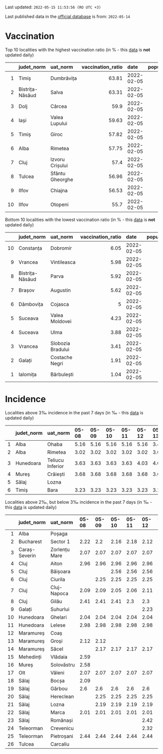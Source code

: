 Last updated: `2022-05-15 11:53:56 (RO UTC +3)`  
  
Last published data in the [official database](https://data.gov.ro/dataset/transparenta-covid) is from: `2022-05-14`
  
# Vaccination  
Top 10 localities with the highest vaccination ratio (in % - this [data](https://vaccinare-covid.gov.ro/situatia-vaccinarii-in-romania/) is **not** updated daily)  
  
|    | judet_norm      | uat_norm        |   vaccination_ratio | date       |   population |   dose_1 |
|---:|:----------------|:----------------|--------------------:|:-----------|-------------:|---------:|
|  1 | Timiș           | Dumbrăvița      |               63.81 | 2022-02-05 |        14668 |     9360 |
|  2 | Bistrița-Năsăud | Salva           |               63.31 | 2022-02-05 |         2753 |     1743 |
|  3 | Dolj            | Cârcea          |               59.9  | 2022-02-05 |         2838 |     1700 |
|  4 | Iași            | Valea Lupului   |               59.63 | 2022-02-05 |        10086 |     6014 |
|  5 | Timiș           | Giroc           |               57.82 | 2022-02-05 |        17954 |    10381 |
|  6 | Alba            | Rimetea         |               57.75 | 2022-02-05 |         1013 |      585 |
|  7 | Cluj            | Izvoru Crișului |               57.4  | 2022-02-05 |         1479 |      849 |
|  8 | Tulcea          | Sfântu Gheorghe |               56.96 | 2022-02-05 |          783 |      446 |
|  9 | Ilfov           | Chiajna         |               56.53 | 2022-02-05 |        28196 |    15939 |
| 10 | Ilfov           | Otopeni         |               55.7  | 2022-02-05 |        18314 |    10201 |
  
Bottom 10 localities with the lowest vaccination ratio (in % - this [data](https://vaccinare-covid.gov.ro/situatia-vaccinarii-in-romania/) is **not** updated daily)  
  
|    | judet_norm      | uat_norm          |   vaccination_ratio | date       |   population |   dose_1 |
|---:|:----------------|:------------------|--------------------:|:-----------|-------------:|---------:|
| 10 | Constanța       | Dobromir          |                6.05 | 2022-02-05 |         3702 |      224 |
|  9 | Vrancea         | Vintileasca       |                5.98 | 2022-02-05 |         1940 |      116 |
|  8 | Bistrița-Năsăud | Parva             |                5.92 | 2022-02-05 |         2585 |      153 |
|  7 | Brașov          | Augustin          |                5.62 | 2022-02-05 |         2116 |      119 |
|  6 | Dâmbovița       | Cojasca           |                5    | 2022-02-05 |         8975 |      449 |
|  5 | Suceava         | Valea Moldovei    |                4.23 | 2022-02-05 |         4680 |      198 |
|  4 | Suceava         | Ulma              |                3.88 | 2022-02-05 |         2242 |       87 |
|  3 | Vrancea         | Slobozia Bradului |                3.41 | 2022-02-05 |         8807 |      300 |
|  2 | Galați          | Costache Negri    |                1.91 | 2022-02-05 |         2727 |       52 |
|  1 | Ialomița        | Bărbulești        |                1.04 | 2022-02-05 |         7599 |       79 |
  
# Incidence  
Localities above 3‰ incidence in the past 7 days (in ‰ - this [data](https://data.gov.ro/dataset/transparenta-covid) is updated daily)  
  
|    | judet_norm   | uat_norm         | 05-08   | 05-09   | 05-10   | 05-11   | 05-12   | 05-13   | 05-14   |
|---:|:-------------|:-----------------|:--------|:--------|:--------|:--------|:--------|:--------|:--------|
|  1 | Alba         | Ohaba            | 5.16    | 5.16    | 5.16    | 5.16    | 5.16    | 3.44    |         |
|  2 | Alba         | Rimetea          | 3.02    | 3.02    | 3.02    | 3.02    | 3.02    | 3.02    | 3.02    |
|  3 | Hunedoara    | Teliucu Inferior | 3.63    | 3.63    | 3.63    | 3.63    | 4.03    | 4.03    | 4.03    |
|  4 | Mureș        | Crăiești         | 3.68    | 3.68    | 3.68    | 3.68    | 3.68    | 3.68    | 3.68    |
|  5 | Sălaj        | Lozna            |         |         |         |         |         |         | 3.28    |
|  6 | Timiș        | Bara             | 3.23    | 3.23    | 3.23    | 3.23    | 3.23    | 3.23    | 3.23    |
  
Localities above 2‰, but below 3‰ incidence in the past 7 days (in ‰ - this [data](https://data.gov.ro/dataset/transparenta-covid) is updated daily)  
  
|    | judet_norm    | uat_norm      | 05-08   | 05-09   | 05-10   | 05-11   | 05-12   | 05-13   | 05-14   |
|---:|:--------------|:--------------|:--------|:--------|:--------|:--------|:--------|:--------|:--------|
|  1 | Alba          | Poșaga        |         |         |         |         |         | 2.23    | 2.23    |
|  2 | Bucharest     | Sector 1      | 2.22    | 2.2     | 2.16    | 2.18    | 2.12    |         |         |
|  3 | Caraș-Severin | Zorlențu Mare | 2.07    | 2.07    | 2.07    | 2.07    | 2.07    | 2.07    |         |
|  4 | Cluj          | Aiton         | 2.96    | 2.96    | 2.96    | 2.96    | 2.96    |         |         |
|  5 | Cluj          | Băișoara      |         |         | 2.56    | 2.56    | 2.56    | 2.05    |         |
|  6 | Cluj          | Ciurila       |         | 2.25    | 2.25    | 2.25    | 2.25    | 2.25    | 2.25    |
|  7 | Cluj          | Cluj-Napoca   | 2.09    | 2.09    | 2.05    | 2.06    | 2.11    |         |         |
|  8 | Cluj          | Gilău         | 2.41    | 2.41    | 2.41    | 2.3     | 2.3     |         |         |
|  9 | Galați        | Suhurlui      |         |         |         |         | 2.23    | 2.23    |         |
| 10 | Hunedoara     | Ghelari       | 2.04    | 2.04    | 2.04    | 2.04    | 2.04    | 2.04    | 2.04    |
| 11 | Hunedoara     | Lelese        | 2.98    | 2.98    | 2.98    | 2.98    | 2.98    | 2.98    | 2.98    |
| 12 | Maramureș     | Coaș          |         |         |         |         |         |         | 2.09    |
| 13 | Maramureș     | Groși         | 2.12    | 2.12    |         |         |         |         |         |
| 14 | Maramureș     | Săcel         |         | 2.17    | 2.17    | 2.17    | 2.17    |         |         |
| 15 | Mehedinți     | Vlădaia       | 2.59    |         |         |         |         |         |         |
| 16 | Mureș         | Solovăstru    | 2.58    |         |         |         |         |         |         |
| 17 | Olt           | Văleni        | 2.07    | 2.07    | 2.07    | 2.07    | 2.07    | 2.49    | 2.07    |
| 18 | Sălaj         | Bocșa         | 2.09    |         |         |         |         |         |         |
| 19 | Sălaj         | Gârbou        | 2.6     | 2.6     | 2.6     | 2.6     | 2.6     | 2.6     | 2.08    |
| 20 | Sălaj         | Hereclean     |         | 2.25    | 2.25    | 2.25    | 2.25    |         |         |
| 21 | Sălaj         | Lozna         |         | 2.19    | 2.19    | 2.19    | 2.19    | 2.19    | 3+      |
| 22 | Sălaj         | Marca         | 2.01    | 2.01    | 2.01    | 2.01    | 2.01    | 2.01    |         |
| 23 | Sălaj         | Românași      |         |         |         |         | 2.42    | 2.72    | 2.72    |
| 24 | Teleorman     | Crevenicu     |         |         |         |         | 2.32    | 2.32    | 2.32    |
| 25 | Teleorman     | Pietroșani    | 2.44    | 2.44    | 2.44    | 2.44    | 2.44    | 2.44    |         |
| 26 | Tulcea        | Carcaliu      |         |         |         |         |         | 2.13    | 2.13    |